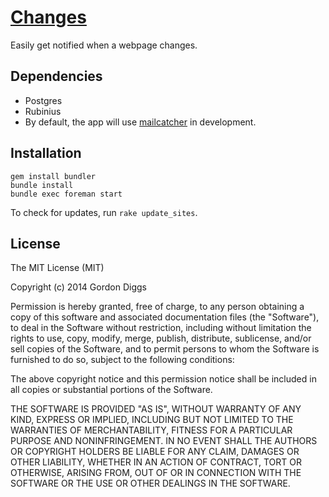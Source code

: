# [Changes](https://www.youtube.com/watch?v=v0t-xvbfX1c&feature=kp)

Easily get notified when a webpage changes.

## Dependencies

* Postgres
* Rubinius
* By default, the app will use [mailcatcher](http://mailcatcher.me) in development.

## Installation

```
gem install bundler
bundle install
bundle exec foreman start
```

To check for updates, run `rake update_sites`.

## License

The MIT License (MIT)

Copyright (c) 2014 Gordon Diggs

Permission is hereby granted, free of charge, to any person obtaining a copy
of this software and associated documentation files (the "Software"), to deal
in the Software without restriction, including without limitation the rights
to use, copy, modify, merge, publish, distribute, sublicense, and/or sell
copies of the Software, and to permit persons to whom the Software is
furnished to do so, subject to the following conditions:

The above copyright notice and this permission notice shall be included in
all copies or substantial portions of the Software.

THE SOFTWARE IS PROVIDED "AS IS", WITHOUT WARRANTY OF ANY KIND, EXPRESS OR
IMPLIED, INCLUDING BUT NOT LIMITED TO THE WARRANTIES OF MERCHANTABILITY,
FITNESS FOR A PARTICULAR PURPOSE AND NONINFRINGEMENT. IN NO EVENT SHALL THE
AUTHORS OR COPYRIGHT HOLDERS BE LIABLE FOR ANY CLAIM, DAMAGES OR OTHER
LIABILITY, WHETHER IN AN ACTION OF CONTRACT, TORT OR OTHERWISE, ARISING FROM,
OUT OF OR IN CONNECTION WITH THE SOFTWARE OR THE USE OR OTHER DEALINGS IN
THE SOFTWARE.
